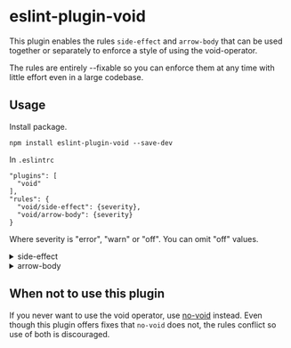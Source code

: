 # eslint-plugin-void

This plugin enables the rules `side-effect` and `arrow-body` that can be used together or separately to enforce a style of using the void-operator.

The rules are entirely --fixable so you can enforce them at any time with little effort even in a large codebase.

## Usage

Install package.

```
npm install eslint-plugin-void --save-dev
```

In `.eslintrc`

```
"plugins": [
  "void"
],
"rules": {
  "void/side-effect": {severity},
  "void/arrow-body": {severity}
}
```

Where severity is "error", "warn" or "off". You can omit "off" values.

<details>
<summary>side-effect</summary>
## side-effect

The void operator can be abused to write expressions that are nothing more than `undefined` with extra steps.

```
const isUndefined = value => value === void 0;
```

This rule disallows use of void without a possible side effect.

## --fix

Code can be automatically fixed with `--fix`. The above example would be fixed to

```
const isUndefined = value => value === undefined;
```

If your code editor supports eslint suggestions, this rule will allow you to apply the fix through a suggestion.

## Default

### Examples of correct code for this rule

```
void functionCall();

void (object.field = value);
```

### Examples of incorrect code for this rule

```
void 0;

void (() => functionCall());
```

## allowTraps

The rule can be configured to allow arguments that may potentially trigger traps.

To allow all traps configure `"allowTraps": true`.

```
rules: {
  "void/side-effect": [{severity}, { "allowTraps": true }]
}
```

To allow select traps configure `"allowTraps": {object}`.

```
rules: {
  "void/side-effect": [
    {severity},
    {
      "allowTraps": {
        "get": {boolean},
        "has": {boolean},
        "ownKeys": {boolean}
      }
    }
  ]
}
```

You can omit false values from the configuration object.

### Examples of correct code for this option

```
void object.field; // get

void 'field' in object; // has

void { ...object }; // ownKeys
```
</details>

<details>
<summary>arrow-body</summary>
## arrow-body

The void operator can be used to stop arrow functions leaking return values.

```
const mutationCallback = value => void (object.field = value);
```

The same effect can be achieved with a function body.

```
const mutationCallback = value => { object.field = value; };
```

This rule enforces one or the other style.

## --fix

Code can be automatically fixed with `--fix`. The above examples would be fixed to

```
const mutationCallback = value => {object.field = value;};
```

and

```
const mutationCallback = value => void (object.field = value);
```

respectively.

If your code editor supports eslint suggestions, this rule will allow you to apply the fixes through a suggestion.

## Default

By default this rule prefers void in all cases.

### Examples of correct code for this rule

```
(value => void sideEffect(value));

(value => void (object.field = value));

(value => void (sideEffect(value), object.field = value));

(value => {
  const input = value.trim();
  sideEffect(value);
});

(value => sideEffect(value));
```

### Examples of incorrect code for this rule

```
(value => { sideEffect(value); });

(value => { object.field = value; });

(value => {
  sideEffect(value);
  object.field = value;
});
```

## multi

The `multi` option allows you to define your preference for multiple side effects in an arrow function body.

### Example of correct code for { "multi": "void" }

```
(value => void (sideEffect(value), object.field = value));
```

### Example of incorrect code for { "multi": "void" }

```
(value => {
  sideEffect(value);
  object.field = value;
});
```

### Example of correct code for { "multi": "body" }

```
(value => {
  sideEffect(value);
  object.field = value;
});
```

### Example of incorrect code for { "multi": "body" }

```
(value => void (sideEffect(value), object.field = value));
```

### { multi: false }

Setting the `multi` option to false will disable this rule for multiple side effect expressions in an arrow function body.

## single

The `single` option allows you to define your preference for a single side effect in an arrow function body.

### Example of correct code for { "single": "void" }

```
(value => void sideEffect(value));
```

### Example of incorrect code for { "single": "void" }

```
(value => {
  sideEffect(value);
});
```

### Example of correct code for { "single": "body" }

```
(value => {
  sideEffect(value);
});
```

### Example of incorrect code for { "single": "body" }

```
(value => void sideEffect(value));
```

### { single: false }

Setting the `multi` option to false will disable this rule for a single side effect in an arrow function body.

## Prefer body

To configure this rule to always prefer function body over the void operator configure both `single` and `multi`.

```
rules: {
  "void/arrow-body": [{severity}, { "single": "body", "multi": "body" }]
}
```
</details>

## When not to use this plugin

If you never want to use the void operator, use [no-void](https://eslint.org/docs/rules/no-void) instead.
Even though this plugin offers fixes that `no-void` does not, the rules conflict so use of both is discouraged.
